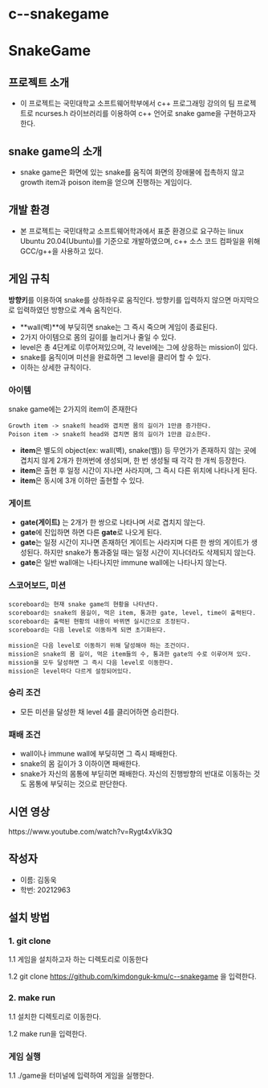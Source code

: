 # c--snakegame

<h1>SnakeGame</h1>
<h2> 프로젝트 소개</h2>   

  + 이 프로젝트는 국민대학교 소프트웨어학부에서 c++ 프로그래밍 강의의 팀 프로젝트로 ncurses.h 라이브러리를 이용하여 c++ 언어로 snake game을 구현하고자 한다.

<h2> snake game의 소개</h2>

  + snake game은 화면에 있는 snake를 움직여 화면의 장애물에 접촉하지 않고 growth item과 poison item을 얻으며 진행하는 게임이다.

<h2> 개발 환경 </h2>

  + 본 프로젝트는 국민대학교 소프트웨어학과에서 표준 환경으로 요구하는 linux Ubuntu 20.04(Ubuntu)를 기준으로 개발하였으며, c++ 소스 코드 컴파일을 위해 GCC/g++을 사용하고 있다.

<h2> 게임 규칙 </h2>

**방향키**를 이용하여 snake를 상하좌우로 움직인다. 방향키를 입력하지 않으면 마지막으로 입력하였던 방향으로 계속 움직인다.

  + **wall(벽)**에 부딪히면 snake는 그 즉시 죽으며 게임이 종료된다.
  + 2가지 아이템으로 몸의 길이를 늘리거나 줄일 수 있다.
  + level은 총 4단계로 이루어져있으며, 각 level에는 그에 상응하는 mission이 있다.
  + snake를 움직이며 미션을 완료하면 그 level을 클리어 할 수 있다.
  + 이하는 상세한 규칙이다.

<h3> 아이템 </h3>

snake game에는 2가지의 item이 존재한다

```
Growth item -> snake의 head와 겹치면 몸의 길이가 1만큼 증가한다.
Poison item -> snake의 head와 겹치면 몸의 길이가 1만큼 감소한다.
```  

  + **item**은 별도의 object(ex: wall(벽), snake(뱀)) 등 무언가가 존재하지 않는 곳에 겹치지 않게 2개가 한꺼번에 생성되며, 한 번 생성될 때 각각 한 개씩 등장한다.
  + **item**은 출현 후 일정 시간이 지나면 사라지며, 그 즉시 다른 위치에 나타나게 된다.
  + **item**은 동시에 3개 이하만 출현할 수 있다. 

<h3> 게이트 </h3>

  + **gate(게이트)** 는 2개가 한 쌍으로 나타나며 서로 겹치지 않는다.
  + **gate**에 진입하면 하면 다른 **gate**로 나오게 된다.
  + **gate**는 일정 시간이 지나면 존재하던 게이트는 사라지며 다른 한 쌍의 게이트가 생성된다. 하지만 snake가 통과중일 때는 일정 시간이 지나더라도 삭제되지 않는다.
  + **gate**은 일반 wall애는 나타나지만 immune wall에는 나타나지 않는다.

<h3> 스코어보드, 미션 </h3>

```
scoreboard는 현재 snake game의 현황을 나타낸다.
scoreboard는 snake의 몸길이, 먹은 item, 통과한 gate, level, time이 출력된다.
scoreboard는 출력된 현황의 내용이 바뀌면 실시간으로 조정된다.
scoreboard는 다음 level로 이동하게 되면 초기화된다.
```
```
mission은 다음 level로 이동하기 위해 달성해야 하는 조건이다.
mission은 snake의 몸 길이, 먹은 item들의 수, 통과한 gate의 수로 이루어져 있다.
mission을 모두 달성하면 그 즉시 다음 level로 이동한다.
mission은 level마다 다르게 설정되어있다.
```

<h3> 승리 조건 </h3>

  + 모든 미션을 달성한 채 level 4를 클리어하면 승리한다.

<h3> 패배 조건 </h3>

  + wall이나 immune wall에 부딪히면 그 즉시 패배한다.
  + snake의 몸 길이가 3 이하이면 패배한다.
  + snake가 자신의 몸통에 부딛히면 패배한다. 자신의 진행방향의 반대로 이동하는 것도 몸통에 부딪히는 것으로 판단한다.

<h2> 시연 영상 </h2>
https://www.youtube.com/watch?v=Rygt4xVik3Q

<h2> 작성자 </h2>

  + 이름: 김동욱
  + 학번: 20212963


<h2> 설치 방법 </h2>

<h3> 1. git clone </h3>
1.1 게임을 설치하고자 하는 디렉토리로 이동한다

1.2 git clone https://github.com/kimdonguk-kmu/c--snakegame
을 입력한다.

<h3> 2. make run </h3>
1.1 설치한 디렉토리로 이동한다.

1.2 make run을 입력한다.

<h3> 게임 실행 </h3>
1.1 ./game을 터미널에 입력하여 게임을 실행한다.
